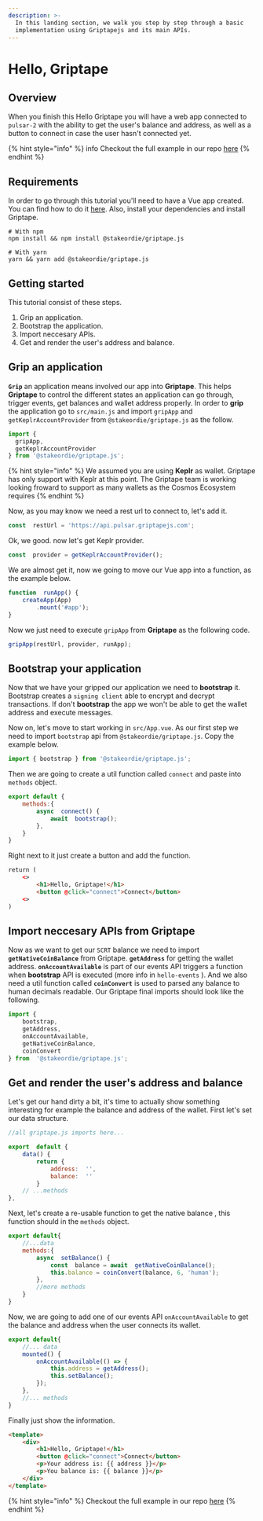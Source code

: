 ```yaml
---
description: >-
  In this landing section, we walk you step by step through a basic
  implementation using Griptapejs and its main APIs.
---
```


# Hello, Griptape

## Overview

When you finish this Hello Griptape you will have a web app connected to `pulsar-2` with the ability to get the user's balance and address, as well as a button to connect in case the user hasn't connected yet.

{% hint style="info" %}
info Checkout the full example in our repo [here](https://github.com/stakeordie/griptape-tutorials/tree/main/vue/hello-griptape)
{% endhint %}

## Requirements

In order to go through this tutorial you'll need to have a Vue app created. You can find how to do it [here](https://cli.vuejs.org/guide/creating-a-project.html). Also, install your dependencies and install Griptape.

```shell
# With npm
npm install && npm install @stakeordie/griptape.js

# With yarn
yarn && yarn add @stakeordie/griptape.js
```

## Getting started

This tutorial consist of these steps.

1. Grip an application.
2. Bootstrap the application.
3. Import neccesary APIs.
4. Get and render the user's address and balance.

## Grip an application

**`Grip`** an application means involved our app into **Griptape**. This helps **Griptape** to control the different states an application can go through, trigger events, get balances and wallet address properly. In order to **grip** the application go to `src/main.js` and import `gripApp` and `getKeplrAccountProvider` from `@stakeordie/griptape.js` as the follow.

```javascript
import {
  gripApp,
  getKeplrAccountProvider
} from '@stakeordie/griptape.js';
```

{% hint style="info" %}
We assumed you are using **Keplr** as wallet. Griptape has only support with Keplr at this point. The Griptape team is working looking froward to support as many wallets as the Cosmos Ecosystem requires
{% endhint %}

Now, as you may know we need a rest url to connect to, let's add it.

```javascript
const  restUrl = 'https://api.pulsar.griptapejs.com';
```

Ok, we good. now let's get Keplr provider.

```javascript
const  provider = getKeplrAccountProvider();
```

We are almost get it, now we going to move our Vue app into a function, as the example below.

```javascript
function  runApp() {
	createApp(App)
		.mount('#app');
}
```

Now we just need to execute `gripApp` from **Griptape** as the following code.

```javascript
gripApp(restUrl, provider, runApp);
```

## Bootstrap your application

Now that we have your gripped our application we need to **bootstrap** it. Bootstrap creates a `signing client` able to encrypt and decrypt transactions. If don't **bootstrap** the app we won't be able to get the wallet address and execute messages.

Now on, let's move to start working in `src/App.vue`. As our first step we need to import `bootstrap` api from `@stakeordie/griptape.js`. Copy the example below.

```javascript
import { bootstrap } from '@stakeordie/griptape.js';
```

Then we are going to create a util function called `connect` and paste into `methods` object.

```javascript
export default {
	methods:{
		async  connect() {
			await  bootstrap();
		},
	}
}
```

Right next to it just create a button and add the function.

```html
return (
	<>
		<h1>Hello, Griptape!</h1>
		<button @click="connect">Connect</button>
	<>
)
```

## Import neccesary APIs from Griptape

Now as we want to get our `SCRT` balance we need to import **`getNativeCoinBalance`** from Griptape. **`getAddress`** for getting the wallet address. **`onAccountAvailable`** is part of our events API triggers a function when **bootstrap** API is executed (more info in `hello-events` ). And we also need a util function called **`coinConvert`** is used to parsed any balance to human decimals readable. Our Griptape final imports should look like the following.

```javascript
import {
	bootstrap,
	getAddress,
	onAccountAvailable,
	getNativeCoinBalance,
	coinConvert
} from  '@stakeordie/griptape.js';
```

## Get and render the user's address and balance

Let's get our hand dirty a bit, it's time to actually show something interesting for example the balance and address of the wallet. First let's set our data structure.

```javascript
//all griptape.js imports here...

export  default {
	data() {
		return {
			address:  '',
			balance:  ''
		}
	// ...methods
},
```

Next, let's create a re-usable function to get the native balance , this function should in the `methods` object.

```javascript
export default{
	//...data
	methods:{
		async  setBalance() {
			const  balance = await  getNativeCoinBalance();
			this.balance = coinConvert(balance, 6, 'human');
		},
		//more methods
	}
}
```

Now, we are going to add one of our events API `onAccountAvailable` to get the balance and address when the user connects its wallet.

```javascript
export default{
	//... data
	mounted() {
		onAccountAvailable(() => {
			this.address = getAddress();
			this.setBalance();
		});
	},
	//... methods
}
```

Finally just show the information.

```html
<template>
	<div>
		<h1>Hello, Griptape!</h1>
		<button @click="connect">Connect</button>
		<p>Your address is: {{ address }}</p>
		<p>You balance is: {{ balance }}</p>
	</div>
</template>
```

{% hint style="info" %}
Checkout the full example in our repo [here](https://github.com/stakeordie/griptape-tutorials/tree/main/vue/hello-griptape)
{% endhint %}
